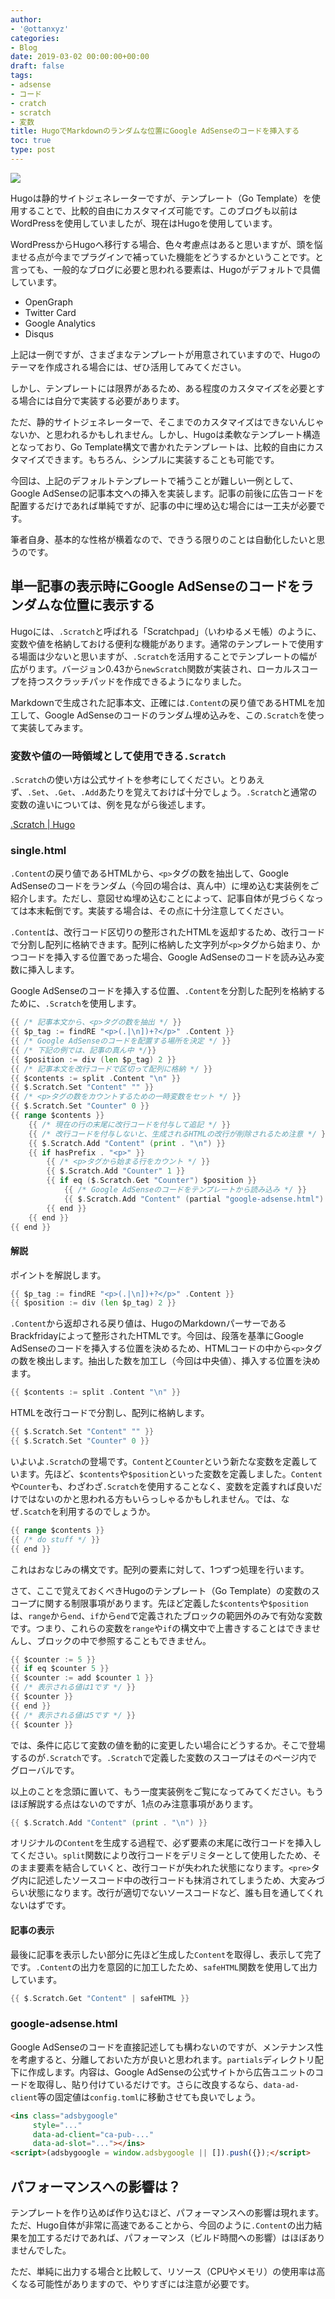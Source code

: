 ```yaml
---
author:
- '@ottanxyz'
categories:
- Blog
date: 2019-03-02 00:00:00+00:00
draft: false
tags:
- adsense
- コード
- cratch
- scratch
- 変数
title: HugoでMarkdownのランダムな位置にGoogle AdSenseのコードを挿入する
toc: true
type: post
---
```


![](190302-fdd22500e5352588.png)

Hugoは静的サイトジェネレーターですが、テンプレート（Go Template）を使用することで、比較的自由にカスタマイズ可能です。このブログも以前はWordPressを使用していましたが、現在はHugoを使用しています。

WordPressからHugoへ移行する場合、色々考慮点はあると思いますが、頭を悩ませる点が今までプラグインで補っていた機能をどうするかということです。と言っても、一般的なブログに必要と思われる要素は、Hugoがデフォルトで具備しています。

- OpenGraph
- Twitter Card
- Google Analytics
- Disqus

上記は一例ですが、さまざまなテンプレートが用意されていますので、Hugoのテーマを作成される場合には、ぜひ活用してみてください。

しかし、テンプレートには限界があるため、ある程度のカスタマイズを必要とする場合には自分で実装する必要があります。

ただ、静的サイトジェネレーターで、そこまでのカスタマイズはできないんじゃないか、と思われるかもしれません。しかし、Hugoは柔軟なテンプレート構造となっており、Go Template構文で書かれたテンプレートは、比較的自由にカスタマイズできます。もちろん、シンプルに実装することも可能です。

今回は、上記のデフォルトテンプレートで補うことが難しい一例として、Google AdSenseの記事本文への挿入を実装します。記事の前後に広告コードを配置するだけであれば単純ですが、記事の中に埋め込む場合には一工夫が必要です。

筆者自身、基本的な性格が横着なので、できうる限りのことは自動化したいと思うのです。

## 単一記事の表示時にGoogle AdSenseのコードをランダムな位置に表示する

Hugoには、`.Scratch`と呼ばれる「Scratchpad」（いわゆるメモ帳）のように、変数や値を格納しておける便利な機能があります。通常のテンプレートで使用する場面は少ないと思いますが、`.Scratch`を活用することでテンプレートの幅が広がります。バージョン0.43から`newScratch`関数が実装され、ローカルスコープを持つスクラッチパッドを作成できるようになりました。

Markdownで生成された記事本文、正確には`.Content`の戻り値であるHTMLを加工して、Google AdSenseのコードのランダム埋め込みを、この`.Scratch`を使って実装してみます。

### 変数や値の一時領域として使用できる`.Scratch`

`.Scratch`の使い方は公式サイトを参考にしてください。とりあえず、`.Set`、`.Get`、`.Add`あたりを覚えておけば十分でしょう。`.Scratch`と通常の変数の違いについては、例を見ながら後述します。

[.Scratch | Hugo](https://gohugo.io/functions/scratch#readout)

### single.html

`.Content`の戻り値であるHTMLから、`<p>`タグの数を抽出して、Google AdSenseのコードをランダム（今回の場合は、真ん中）に埋め込む実装例をご紹介します。ただし、意図せぬ埋め込むことによって、記事自体が見づらくなっては本末転倒です。実装する場合は、その点に十分注意してください。

`.Content`は、改行コード区切りの整形されたHTMLを返却するため、改行コードで分割し配列に格納できます。配列に格納した文字列が`<p>`タグから始まり、かつコードを挿入する位置であった場合、Google AdSenseのコードを読み込み変数に挿入します。

Google AdSenseのコードを挿入する位置、`.Content`を分割した配列を格納するために、`.Scratch`を使用します。

```go
{{ /* 記事本文から、<p>タグの数を抽出 */ }}
{{ $p_tag := findRE "<p>(.|\n])+?</p>" .Content }}
{{ /* Google AdSenseのコードを配置する場所を決定 */ }}
{{ /* 下記の例では、記事の真ん中 */}}
{{ $position := div (len $p_tag) 2 }}
{{ /* 記事本文を改行コードで区切って配列に格納 */ }}
{{ $contents := split .Content "\n" }}
{{ $.Scratch.Set "Content" "" }}
{{ /* <p>タグの数をカウントするための一時変数をセット */ }}
{{ $.Scratch.Set "Counter" 0 }}
{{ range $contents }}
	{{ /* 現在の行の末尾に改行コードを付与して追記 */ }}
	{{ /* 改行コードを付与しないと、生成されるHTMLの改行が削除されるため注意 */ }}
	{{ $.Scratch.Add "Content" (print . "\n") }}
	{{ if hasPrefix . "<p>" }}
		{{ /* <p>タグから始まる行をカウント */ }}
		{{ $.Scratch.Add "Counter" 1 }}
		{{ if eq ($.Scratch.Get "Counter") $position }}
			{{ /* Google AdSenseのコードをテンプレートから読み込み */ }}
			{{ $.Scratch.Add "Content" (partial "google-adsense.html") }}
		{{ end }}
	{{ end }}
{{ end }}
```

#### 解説

ポイントを解説します。

```go
{{ $p_tag := findRE "<p>(.|\n])+?</p>" .Content }}
{{ $position := div (len $p_tag) 2 }}
```

`.Content`から返却される戻り値は、HugoのMarkdownパーサーであるBrackfridayによって整形されたHTMLです。今回は、段落を基準にGoogle AdSenseのコードを挿入する位置を決めるため、HTMLコードの中から`<p>`タグの数を検出します。抽出した数を加工し（今回は中央値）、挿入する位置を決めます。

```go
{{ $contents := split .Content "\n" }}
```

HTMLを改行コードで分割し、配列に格納します。

```go
{{ $.Scratch.Set "Content" "" }}
{{ $.Scratch.Set "Counter" 0 }}
```

いよいよ`.Scratch`の登場です。`Content`と`Counter`という新たな変数を定義しています。先ほど、`$contents`や`$position`といった変数を定義しました。`Content`や`Counter`も、わざわざ`.Scratch`を使用することなく、変数を定義すれば良いだけではないのかと思われる方もいらっしゃるかもしれません。では、なぜ`.Scatch`を利用するのでしょうか。

```go
{{ range $contents }}
{{ /* do stuff */ }}
{{ end }}
```

これはおなじみの構文です。配列の要素に対して、1つずつ処理を行います。

さて、ここで覚えておくべきHugoのテンプレート（Go Template）の変数のスコープに関する制限事項があります。先ほど定義した`$contents`や`$position`は、`range`から`end`、`if`から`end`で定義されたブロックの範囲外のみで有効な変数です。つまり、これらの変数を`range`や`if`の構文中で上書きすることはできませんし、ブロックの中で参照することもできません。

```go
{{ $counter := 5 }}
{{ if eq $counter 5 }}
{{ $counter := add $counter 1 }}
{{ /* 表示される値は1です */ }}
{{ $counter }}
{{ end }}
{{ /* 表示される値は5です */ }}
{{ $counter }}
```

では、条件に応じて変数の値を動的に変更したい場合にどうするか。そこで登場するのが`.Scratch`です。`.Scratch`で定義した変数のスコープはそのページ内でグローバルです。

以上のことを念頭に置いて、もう一度実装例をご覧になってみてください。もうほぼ解説する点はないのですが、1点のみ注意事項があります。

```go
{{ $.Scratch.Add "Content" (print . "\n") }}
```

オリジナルの`Content`を生成する過程で、必ず要素の末尾に改行コードを挿入してください。`split`関数により改行コードをデリミターとして使用したため、そのまま要素を結合していくと、改行コードが失われた状態になります。`<pre>`タグ内に記述したソースコード中の改行コードも抹消されてしまうため、大変みづらい状態になります。改行が適切でないソースコードなど、誰も目を通してくれないはずです。

#### 記事の表示

最後に記事を表示したい部分に先ほど生成した`Content`を取得し、表示して完了です。`.Content`の出力を意図的に加工したため、`safeHTML`関数を使用して出力しています。

```go
{{ $.Scratch.Get "Content" | safeHTML }}
```

### google-adsense.html

Google AdSenseのコードを直接記述しても構わないのですが、メンテナンス性を考慮すると、分離しておいた方が良いと思われます。`partials`ディレクトリ配下に作成します。内容は、Google AdSenseの公式サイトから広告ユニットのコードを取得し、貼り付けているだけです。さらに改良するなら、`data-ad-client`等の固定値は`config.toml`に移動させても良いでしょう。

```html
<ins class="adsbygoogle"
     style="..."
     data-ad-client="ca-pub-..."
	 data-ad-slot="..."></ins>
<script>(adsbygoogle = window.adsbygoogle || []).push({});</script>
```

## パフォーマンスへの影響は？

テンプレートを作り込めば作り込むほど、パフォーマンスへの影響は現れます。ただ、Hugo自体が非常に高速であることから、今回のように`.Content`の出力結果を加工するだけであれば、パフォーマンス（ビルド時間への影響）はほぼありませんでした。

ただ、単純に出力する場合と比較して、リソース（CPUやメモリ）の使用率は高くなる可能性がありますので、やりすぎには注意が必要です。